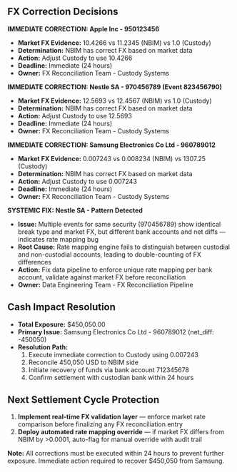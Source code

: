 ## FX Correction Decisions

**IMMEDIATE CORRECTION: Apple Inc - 950123456**
- **Market FX Evidence:** 10.4266 vs 11.2345 (NBIM) vs 1.0 (Custody)
- **Determination:** NBIM has correct FX based on market data
- **Action:** Adjust Custody to use 10.4266
- **Deadline:** Immediate (24 hours)
- **Owner:** FX Reconciliation Team - Custody Systems

**IMMEDIATE CORRECTION: Nestle SA - 970456789 (Event 823456790)**
- **Market FX Evidence:** 12.5693 vs 12.4567 (NBIM) vs 1.0 (Custody)
- **Determination:** NBIM has correct FX based on market data
- **Action:** Adjust Custody to use 12.5693
- **Deadline:** Immediate (24 hours)
- **Owner:** FX Reconciliation Team - Custody Systems

**IMMEDIATE CORRECTION: Samsung Electronics Co Ltd - 960789012**
- **Market FX Evidence:** 0.007243 vs 0.008234 (NBIM) vs 1307.25 (Custody)
- **Determination:** NBIM has correct FX based on market data
- **Action:** Adjust Custody to use 0.007243
- **Deadline:** Immediate (24 hours)
- **Owner:** FX Reconciliation Team - Custody Systems

**SYSTEMIC FIX: Nestle SA - Pattern Detected**
- **Issue:** Multiple events for same security (970456789) show identical break type and market FX, but different bank accounts and net diffs — indicates rate mapping bug
- **Root Cause:** Rate mapping engine fails to distinguish between custodial and non-custodial accounts, leading to double-counting of FX differences
- **Action:** Fix data pipeline to enforce unique rate mapping per bank account, validate against market FX before reconciliation
- **Owner:** Data Engineering Team - FX Reconciliation Pipeline

## Cash Impact Resolution
- **Total Exposure:** $450,050.00
- **Primary Issue:** Samsung Electronics Co Ltd - 960789012 (net_diff: -450050)
- **Resolution Path:** 
  1. Execute immediate correction to Custody using 0.007243
  2. Reconcile 450,050 USD to NBIM side
  3. Initiate recovery of funds via bank account 712345678
  4. Confirm settlement with custodian bank within 24 hours

## Next Settlement Cycle Protection
1. **Implement real-time FX validation layer** — enforce market rate comparison before finalizing any FX reconciliation entry
2. **Deploy automated rate mapping override** — if market FX differs from NBIM by >0.0001, auto-flag for manual override with audit trail

**Note:** All corrections must be executed within 24 hours to prevent further exposure. Immediate action required to recover $450,050 from Samsung.